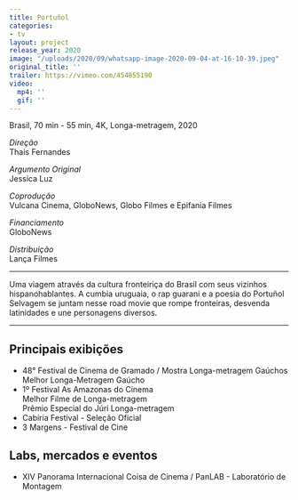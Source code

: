 ```yaml
---
title: Portuñol
categories:
- tv
layout: project
release_year: 2020
image: "/uploads/2020/09/whatsapp-image-2020-09-04-at-16-10-39.jpeg"
original_title: ''
trailer: https://vimeo.com/454855190
video:
  mp4: ''
  gif: ''
---
```


Brasil, 70 min - 55 min, 4K, Longa-metragem, 2020

_Direção_  
Thais Fernandes

_Argumento Original_  
Jessica Luz

_Coprodução_  
Vulcana Cinema, GloboNews, Globo Filmes e Epifania Filmes

_Financiamento_  
GloboNews

_Distribuição_  
Lança Filmes

---

Uma viagem através da cultura fronteiriça do Brasil com seus vizinhos hispanohablantes. A cumbia uruguaia, o rap guarani e a poesia do Portuñol Selvagem se juntam nesse road movie que rompe fronteiras, desvenda latinidades e une personagens diversos.

---

## Principais exibições

- 48° Festival de Cinema de Gramado / Mostra Longa-metragem Gaúchos  
  Melhor Longa-Metragem Gaúcho
- 1º Festival As Amazonas do Cinema  
  Melhor Filme de Longa-metragem  
  Prêmio Especial do Júri Longa-metragem
- Cabíria Festival - Seleção Oficial
- 3 Margens - Festival de Cine

## Labs, mercados e eventos

- XIV Panorama Internacional Coisa de Cinema / PanLAB - Laboratório de Montagem
